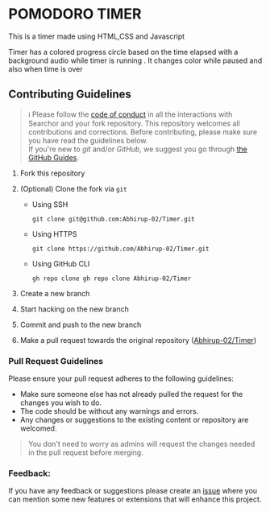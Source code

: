 # POMODORO TIMER 

This is a timer made using HTML,CSS and Javascript

Timer has a colored progress circle based on the time elapsed with a background audio while timer is running .
It changes color while paused and also when time is over

## Contributing Guidelines

> :information_source: Please follow the [code of conduct](CODE_OF_CONDUCT.md) in all the interactions with Searchor and your fork repository.
This repository welcomes all contributions and corrections. Before contributing, please make sure you have read the guidelines below. <br>
If you're new to _git_ and/or _GitHub_, we suggest you go through [the GitHub Guides](https://guides.github.com/introduction/flow/).
1. Fork this repository
2. (Optional) Clone the fork via `git`
   - Using SSH

     ```shell
     git clone git@github.com:Abhirup-02/Timer.git
     ```

   - Using HTTPS

     ```shell
     git clone https://github.com/Abhirup-02/Timer.git
     ```

   - Using GitHub CLI

     ```shell
     gh repo clone gh repo clone Abhirup-02/Timer
     ```

3. Create a new branch 
4. Start hacking on the new branch
5. Commit and push to the new branch
6. Make a pull request towards the original repository ([Abhirup-02/Timer](https://github.com/Abhirup-02/Timer))

### Pull Request Guidelines

Please ensure your pull request adheres to the following guidelines:

- Make sure someone else has not already pulled the request for the changes you wish to do.
- The code should be without any warnings and errors.
- Any changes or suggestions to the existing content or repository are welcomed.

> You don't need to worry as admins will request the changes needed in the pull request before merging.
### Feedback:

If you have any feedback or suggestions please create an  <a href="https://github.com/Abhirup-02/Timer/issues">issue</a> where you can mention some new features or extensions that will enhance this project.

